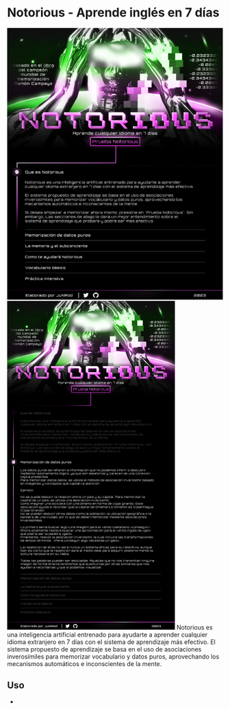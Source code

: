 # Notorious - Aprende inglés en 7 días

![Imagen del Proyecto](/public/images/Notorious.png)
![Imagen del Proyecto](/public/images/Notorious2.png)
Notorious es una inteligencia artificial entrenado para ayudarte a aprender cualquier idioma extranjero en 7 días con el sistema de aprendizaje más efectivo.
El sistema propuesto de aprendizaje se basa en el uso de asociaciones inverosímiles para memorizar vocabulario y datos puros, aprovechando los mecanismos automáticos e inconscientes de la mente.

## Uso
- 
